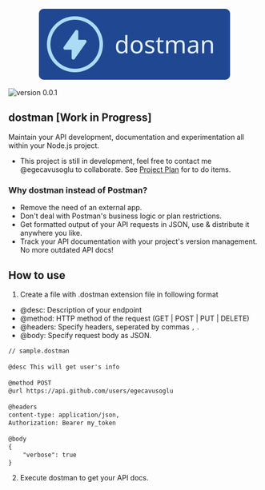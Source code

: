 <p align="center">
<img src="./docs/icon.png" style="width:80%, height: 10px; margin: auto" />
</p>

![version 0.0.1](https://img.shields.io/badge/version-0.0.1-brightgreen)

## dostman [Work in Progress]

Maintain your API development, documentation and experimentation all within your Node.js project.

- This project is still in development, feel free to contact me @egecavusoglu to collaborate. See [Project Plan](./docs/ProjectPlan.md) for to do items.
### Why dostman instead of Postman?

- Remove the need of an external app.
- Don't deal with Postman's business logic or plan restrictions.
- Get formatted output of your API requests in JSON, use & distribute it anywhere you like.
- Track your API documentation with your project's version management. No more outdated API docs!

## How to use

1. Create a file with .dostman extension file in following format

- @desc: Description of your endpoint
- @method: HTTP method of the request (GET | POST | PUT | DELETE)
- @headers: Specify headers, seperated by commas `,` .
- @body: Specify request body as JSON.

```
// sample.dostman

@desc This will get user's info 

@method POST 
@url https://api.github.com/users/egecavusoglu

@headers
content-type: application/json,
Authorization: Bearer my_token

@body
{
    "verbose": true
}
```

2. Execute dostman to get your API docs.


